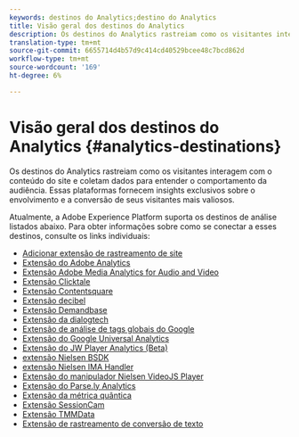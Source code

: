 ```yaml
---
keywords: destinos do Analytics;destino do Analytics
title: Visão geral dos destinos do Analytics
description: Os destinos do Analytics rastreiam como os visitantes interagem com o conteúdo do site e coletam dados para entender o comportamento da audiência. Essas plataformas fornecem insights exclusivos sobre o envolvimento e a conversão de seus visitantes mais valiosos.
translation-type: tm+mt
source-git-commit: 6655714d4b57d9c414cd40529bcee48c7bcd862d
workflow-type: tm+mt
source-wordcount: '169'
ht-degree: 6%

---
```



# Visão geral dos destinos do Analytics {#analytics-destinations}

Os destinos do Analytics rastreiam como os visitantes interagem com o conteúdo do site e coletam dados para entender o comportamento da audiência. Essas plataformas fornecem insights exclusivos sobre o envolvimento e a conversão de seus visitantes mais valiosos.

Atualmente, a Adobe Experience Platform suporta os destinos de análise listados abaixo. Para obter informações sobre como se conectar a esses destinos, consulte os links individuais:

- [Adicionar extensão de rastreamento de site](./adform.md)
- [Extensão do Adobe Analytics](./adobe-analytics.md)
- [Extensão Adobe Media Analytics for Audio and Video](./adobe-video-analytics.md)
- [Extensão Clicktale](./clicktale.md)
- [Extensão Contentsquare](./contentsquare.md)
- [Extensão decibel](./decibel.md)
- [Extensão Demandbase](./demandbase.md)
- [Extensão da dialogtech](./dialogtech.md)
- [Extensão de análise de tags globais do Google](./gtag-analytics.md)
- [Extensão do Google Universal Analytics](./google-universal-analytics.md)
- [Extensão do JW Player Analytics (Beta)](./jw-player-analytics.md)
- [extensão Nielsen BSDK](./nielsen-bsdk.md)
- [extensão Nielsen IMA Handler](./nielsen-ima.md)
- [Extensão do manipulador Nielsen VideoJS Player](./nielsen-videojs.md)
- [Extensão do Parse.ly Analytics](./parsely.md)
- [Extensão da métrica quântica](./quantum-metric.md)
- [Extensão SessionCam](./sessioncam.md)
- [Extensão TMMData](./tmmdata.md)
- [Extensão de rastreamento de conversão de texto](./yext.md)
